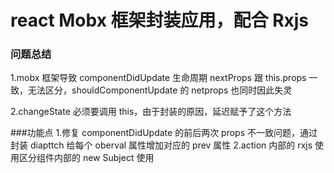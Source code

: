 # react Mobx 框架封装应用，配合 Rxjs

### 问题总结

1.mobx 框架导致 componentDidUpdate 生命周期 nextProps 跟 this.props 一致，无法区分，shouldComponentUpdate 的 netprops 也同时因此失灵

2.changeState 必须要调用 this，由于封装的原因，延迟赋予了这个方法

###功能点 1.修复 componentDidUpdate 的前后两次 props 不一致问题，通过封装 diapttch 给每个 oberval 属性增加对应的 prev 属性
2.action 内部的 rxjs 使用区分组件内部的 new Subject 使用
